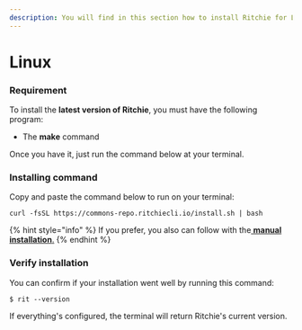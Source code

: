 ```yaml
---
description: You will find in this section how to install Ritchie for Linux.
---
```


# Linux

### Requirement

To install the **latest version of Ritchie**, you must have the following program:

* The **make** command

Once you have it, just run the command below at your terminal. 

### Installing command

Copy and paste the command below to run on your terminal: 

```text
curl -fsSL https://commons-repo.ritchiecli.io/install.sh | bash
```

{% hint style="info" %}
If you prefer, you also can follow with the[ **manual installation**.]()
{% endhint %}

### Verify installation 

You can confirm if your installation went well by running this command: 

```text
$ rit --version
```

If everything's configured, the terminal will return Ritchie's current version.  


